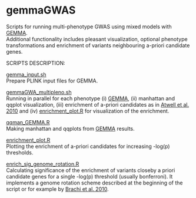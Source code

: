 # gemmaGWAS
Scripts for running multi-phenotype GWAS using mixed models with [GEMMA](https://github.com/genetics-statistics/GEMMA).<br/>
Additional functionality includes pleasant visualization, optional phenotype transformations and enrichment of variants neighbouring a-priori candidate genes.


SCRIPTS DESCRIPTION: <br/>

[gemma_input.sh](https://github.com/Dario-Galanti/multipheno_GWAS/blob/main/gemmaGWAS/gemma_input.sh)<br/>
Prepare PLINK input files for GEMMA.

[gemmaGWA_multipleno.sh](https://github.com/Dario-Galanti/multipheno_GWAS/blob/main/gemmaGWAS/gemmaGWA_multipleno.sh)<br/>
Running in parallel for each phenotype (i) [GEMMA](https://github.com/genetics-statistics/GEMMA), (ii) manhattan and qqplot visualization, (iii) enrichment of a-priori candidates as in [Atwell et al. 2010](https://www.nature.com/articles/nature08800) and (iv) [enrichment_plot.R](https://github.com/Dario-Galanti/multipheno_GWAS/blob/main/gemmaGWAS/enrichment_plot.R) for visualization of the enrichment.

[qqman_GEMMA.R](https://github.com/Dario-Galanti/multipheno_GWAS/blob/main/gemmaGWAS/qqman_GEMMA.R)<br/>
Making manhattan and qqplots from [GEMMA](https://github.com/genetics-statistics/GEMMA) results.

[enrichment_plot.R](https://github.com/Dario-Galanti/multipheno_GWAS/blob/main/gemmaGWAS/enrichment_plot.R)<br/>
Plotting the enrichment of a-priori candidates for increasing -log(p) thresholds.

[enrich_sig_genome_rotation.R](https://github.com/Dario-Galanti/multipheno_GWAS/blob/main/gemmaGWAS/enrich_sig_genome_rotation.R)<br/>
Calculating significance of the enrichment of variants closeby a priori candidate genes for a single -log(p) threshold (usually bonferroni). It implements a genome rotation scheme described at the beginning of the script or for example by [Brachi et al. 2010](https://journals.plos.org/plosgenetics/article?id=10.1371/journal.pgen.1000940).


